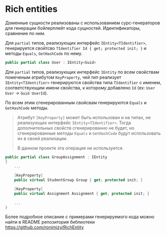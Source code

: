 # Rich entities

Доменные сущности реализованы с использованием сурс-генераторов для генерации бойлерплейт кода сущностей.
Идентификаторы, сравнение по ним.

Для `partial` типов, реализующих интерфейс `IEntity<TIdentifier>`, генерируется
свойтсво `TIdentifier Id { get; protected init; }` и методы `Equals`, `GetHashCode` по нему.

```csharp
public partial class User : IEntity<Guid>
```

Для `partial` типов, реализующих интерфейс `IEntity` по всем свойствам помеченым атрибутом
`KeyProperty`, чей тип реализует `IEntity<TIdentifier>` генерируются свойства типа `TIdentifier`
с именем, соответствующим имени свойства, к которому добавлено `Id` (ex: `User User` -> `Guid UserId`).

По всем этим сгенерированным свойсвам генерируются `Equals` и `GetHashCode` методы.
> Атрибут `[KeyProperty]` может быть использован и на типах, не реализующих интерфейс `IEntity<TIdentifier>`.
> Тогда дополнительных свойств сгенерированно не будет, но сгенерированные методы `Equals`
> и `GetHashCode` будут использовать их в своей реализации.
>
> В данном проекте эта операция не используется.

```csharp
public partial class GroupAssignment : IEntity
{
    ...
    
    [KeyProperty]
    public virtual StudentGroup Group { get; protected init; }

    [KeyProperty]
    public virtual Assignment Assignment { get; protected init; }
    
    ...
}
```

Более подробное описание с примерами генерируемого кода можно найти в README репозитория библиотеки
https://github.com/ronimizy/RichEntity